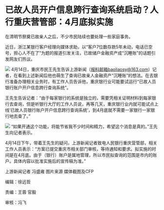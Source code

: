 # 已故人员开户信息跨行查询系统启动？人行重庆营管部：4月底拟实施

在清明节祭奠已故亲人之后，不少市民陆续也要处理一些家庭事务。

近日，浙江某银行客户经理向媒体求助，以“客户7位数存款5年未动，电话已空号，担心人不在了”为题的报道引发关注，已故储户金融资产成“沉睡账”的话题引发网友们热议。

![](https://inews.gtimg.com/om_bt/OounokWG2IlgTL3RttXTqAsvUjDLJ7Onb6GAoBcAjDOmwAA/1000)
4月14日，重庆市民王先生告诉上游新闻（报料邮箱baoliaosy@163.com）记者，在看到上述新闻后他也萌生了查询已故亲人金融资产“沉睡账”的想法。在去银行准备办理相关业务时，有工作人员告诉他，重庆银行业可能要试运行“已故人员银行账户开户信息跨行查询系统”。

王先生告诉记者：“由于每家银行的系统是独立的，需要凭相关证明材料到每家银行去查询，但是听银行大厅的工作人员说，再等几天，重庆银行业内就可能试点上线‘已故人员银行账户开户信息跨行查询系统’，到4月底就不需要一家银行一家银行地去查了。”

![](https://inews.gtimg.com/om_bt/OY_OSztzr5to7ppVITnIgorn-JxR_o6Yz6vXU6MH6w0tIAA/1000)
“如果开通这个功能，将能节省我不少时间和精力，希望这个消息是真的。”王先生向记者表示。

4月14日下午，带着王先生的疑问，上游新闻记者致电人民银行重庆营管部，相关工作人员表示：“方案已提交重庆市相关部门审核，等待通知和要求。拟实施的时间是在4月底。由于（银行）账户是属地管理，所以市民拟查询的范围是市内的账户。具体内容以批准实施后的宣传稿为准。”

上游新闻记者 冯盛雍 图片来源 媒体截图及CFP

编辑：徐远哲

责编：王蓉 官毅

审核：冯飞

